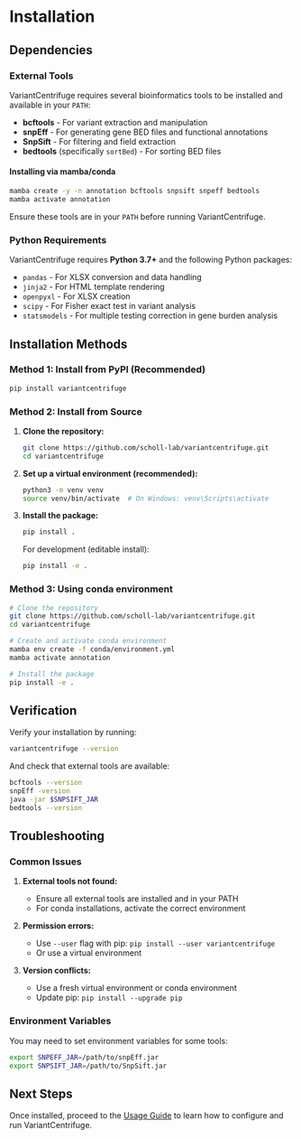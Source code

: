 # Installation

## Dependencies

### External Tools

VariantCentrifuge requires several bioinformatics tools to be installed and available in your `PATH`:

- **bcftools** - For variant extraction and manipulation
- **snpEff** - For generating gene BED files and functional annotations
- **SnpSift** - For filtering and field extraction
- **bedtools** (specifically `sortBed`) - For sorting BED files

#### Installing via mamba/conda

```bash
mamba create -y -n annotation bcftools snpsift snpeff bedtools
mamba activate annotation
```

Ensure these tools are in your `PATH` before running VariantCentrifuge.

### Python Requirements

VariantCentrifuge requires **Python 3.7+** and the following Python packages:

- `pandas` - For XLSX conversion and data handling
- `jinja2` - For HTML template rendering
- `openpyxl` - For XLSX creation
- `scipy` - For Fisher exact test in variant analysis
- `statsmodels` - For multiple testing correction in gene burden analysis

## Installation Methods

### Method 1: Install from PyPI (Recommended)

```bash
pip install variantcentrifuge
```

### Method 2: Install from Source

1. **Clone the repository:**
   ```bash
   git clone https://github.com/scholl-lab/variantcentrifuge.git
   cd variantcentrifuge
   ```

2. **Set up a virtual environment (recommended):**
   ```bash
   python3 -m venv venv
   source venv/bin/activate  # On Windows: venv\Scripts\activate
   ```

3. **Install the package:**
   ```bash
   pip install .
   ```

   For development (editable install):
   ```bash
   pip install -e .
   ```

### Method 3: Using conda environment

```bash
# Clone the repository
git clone https://github.com/scholl-lab/variantcentrifuge.git
cd variantcentrifuge

# Create and activate conda environment
mamba env create -f conda/environment.yml
mamba activate annotation

# Install the package
pip install -e .
```

## Verification

Verify your installation by running:

```bash
variantcentrifuge --version
```

And check that external tools are available:

```bash
bcftools --version
snpEff -version
java -jar $SNPSIFT_JAR
bedtools --version
```

## Troubleshooting

### Common Issues

1. **External tools not found:**
   - Ensure all external tools are installed and in your PATH
   - For conda installations, activate the correct environment

2. **Permission errors:**
   - Use `--user` flag with pip: `pip install --user variantcentrifuge`
   - Or use a virtual environment

3. **Version conflicts:**
   - Use a fresh virtual environment or conda environment
   - Update pip: `pip install --upgrade pip`

### Environment Variables

You may need to set environment variables for some tools:

```bash
export SNPEFF_JAR=/path/to/snpEff.jar
export SNPSIFT_JAR=/path/to/SnpSift.jar
```

## Next Steps

Once installed, proceed to the [Usage Guide](usage.md) to learn how to configure and run VariantCentrifuge.
